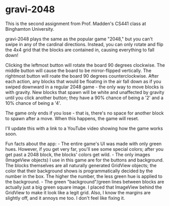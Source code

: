 # gravi-2048

This is the second assignment from Prof. Madden's CS441 class at Binghamton University.

gravi-2048 plays the same as the popular game "2048," but you can't swipe in any of the cardinal directions. Instead, you can only rotate and flip the 4x4 grid that the blocks are contained in, causing everything to fall down!

Clicking the leftmost button will rotate the board 90 degrees clockwise. The middle button will cause the board to be mirror-flipped vertically. The rightmost button will roate the board 90 degrees counterclockwise. After each action, any blocks that would be floating in the air fall down as if you swiped downward in a regular 2048 game - the only way to move blocks is with gravity. New blocks that spawn will be white and unaffected by gravity until you click another button; they have a 90% chance of being a '2' and a 10% chance of being a '4'.

The game only ends if you lose - that is, there's no space for another block to spawn after a move. When this happens, the game will reset.

I'll update this with a link to a YouTube video showing how the game works soon.

Fun facts about the app:
    - The entire game's UI was made with only green hues. However, if you get very far, you'll see some special colors; after you get past a 2048 block, the blocks' colors get wild.
    - The only images (ImageView objects) I use in this game are for the buttons and background. The blocks themselves are all naturally generated GridView objects; the color that their background shows is programmatically decided by the number in the box. The higher the number, the less green hue is applied to the background.
    - The green "background"/green lines between blocks are actually just a big green square image. I placed that ImageView behind the GridView to make it look like a legit grid. Also, I know the margins are slightly off, and it annoys me too. I don't feel like fixing it.
